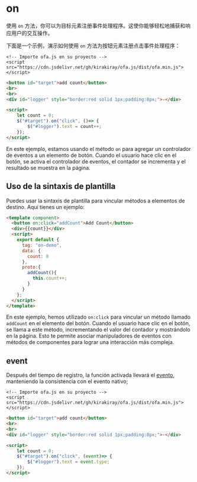 # on

使用 `on` 方法，你可以为目标元素注册事件处理程序。这使你能够轻松地捕获和响应用户的交互操作。

下面是一个示例，演示如何使用 `on` 方法为按钮元素注册点击事件处理程序：

<html-viewer>

```
<!-- Importe ofa.js en su proyecto -->
<script src="https://cdn.jsdelivr.net/gh/kirakiray/ofa.js/dist/ofa.min.js"></script>
```

```html
<button id="target">add count</button>
<br>
<br>
<div id="logger" style="border:red solid 1px;padding:8px;">-</div>

<script>
    let count = 0;
    $("#target").on("click", ()=> {
        $("#logger").text = count++;
    });
</script>
```

</html-viewer>

En este ejemplo, estamos usando el método `on` para agregar un controlador de eventos a un elemento de botón. Cuando el usuario hace clic en el botón, se activa el controlador de eventos, el contador se incrementa y el resultado se muestra en la página.

## Uso de la sintaxis de plantilla

Puedes usar la sintaxis de plantilla para vincular métodos a elementos de destino. Aquí tienes un ejemplo:

<comp-viewer comp-name="on-demo">

```html
<template component>
  <button on:click="addCount">Add Count</button>
  <div>{{count}}</div>
  <script>
    export default {
      tag: "on-demo",
      data: {
        count: 0
      },
      proto:{
        addCount(){
          this.count++;
        }
      }
    };
  </script>
</template>
```

</comp-viewer>

En este ejemplo, hemos utilizado `on:click` para vincular un método llamado `addCount` en el elemento del botón. Cuando el usuario hace clic en el botón, se llama a este método, incrementando el valor del contador y mostrándolo en la página. Esto te permite asociar manipuladores de eventos con métodos de componentes para lograr una interacción más compleja.

## event

Después del tiempo de registro, la función activada llevará el [evento](https://developer.mozilla.org/en-US/docs/Web/API/Event), manteniendo la consistencia con el evento nativo;

<html-viewer>

```
<!-- Importe ofa.js en su proyecto -->
<script src="https://cdn.jsdelivr.net/gh/kirakiray/ofa.js/dist/ofa.min.js"></script>
```

```html
<button id="target">add count</button>
<br>
<br>
<div id="logger" style="border:red solid 1px;padding:8px;">-</div>

<script>
    let count = 0;
    $("#target").on("click", (event)=> {
        $("#logger").text = event.type;
    });
</script>
```

</html-viewer>